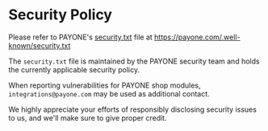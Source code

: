 # Security Policy

Please refer to PAYONE's [security.txt](https://securitytxt.org/) file at https://payone.com/.well-known/security.txt

The `security.txt` file is maintained by the PAYONE security team and holds the currently applicable security policy.

When reporting vulnerabilities for PAYONE shop modules, `integrations@payone.com` may be used as additional contact.

We highly appreciate your efforts of responsibly disclosing security issues to us, and we'll make sure to give proper
credit.
